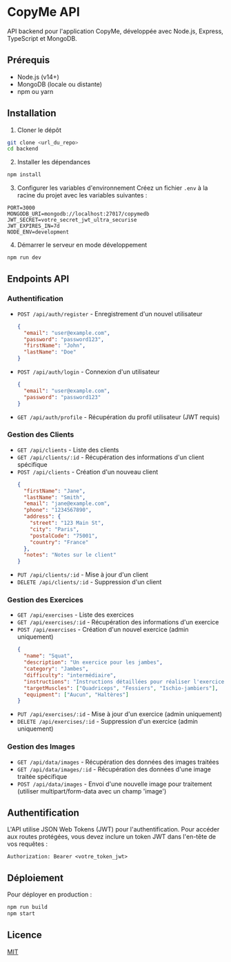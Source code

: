 # CopyMe API

API backend pour l'application CopyMe, développée avec Node.js, Express, TypeScript et MongoDB.

## Prérequis

- Node.js (v14+)
- MongoDB (locale ou distante)
- npm ou yarn

## Installation

1. Cloner le dépôt
```bash
git clone <url_du_repo>
cd backend
```

2. Installer les dépendances
```bash
npm install
```

3. Configurer les variables d'environnement
Créez un fichier `.env` à la racine du projet avec les variables suivantes :
```
PORT=3000
MONGODB_URI=mongodb://localhost:27017/copymedb
JWT_SECRET=votre_secret_jwt_ultra_securise
JWT_EXPIRES_IN=7d
NODE_ENV=development
```

4. Démarrer le serveur en mode développement
```bash
npm run dev
```

## Endpoints API

### Authentification

- `POST /api/auth/register` - Enregistrement d'un nouvel utilisateur
  ```json
  {
    "email": "user@example.com",
    "password": "password123",
    "firstName": "John",
    "lastName": "Doe"
  }
  ```

- `POST /api/auth/login` - Connexion d'un utilisateur
  ```json
  {
    "email": "user@example.com",
    "password": "password123"
  }
  ```

- `GET /api/auth/profile` - Récupération du profil utilisateur (JWT requis)

### Gestion des Clients

- `GET /api/clients` - Liste des clients
- `GET /api/clients/:id` - Récupération des informations d'un client spécifique
- `POST /api/clients` - Création d'un nouveau client
  ```json
  {
    "firstName": "Jane",
    "lastName": "Smith",
    "email": "jane@example.com",
    "phone": "1234567890",
    "address": {
      "street": "123 Main St",
      "city": "Paris",
      "postalCode": "75001",
      "country": "France"
    },
    "notes": "Notes sur le client"
  }
  ```
- `PUT /api/clients/:id` - Mise à jour d'un client
- `DELETE /api/clients/:id` - Suppression d'un client

### Gestion des Exercices

- `GET /api/exercises` - Liste des exercices
- `GET /api/exercises/:id` - Récupération des informations d'un exercice
- `POST /api/exercises` - Création d'un nouvel exercice (admin uniquement)
  ```json
  {
    "name": "Squat",
    "description": "Un exercice pour les jambes",
    "category": "Jambes",
    "difficulty": "intermédiaire",
    "instructions": "Instructions détaillées pour réaliser l'exercice...",
    "targetMuscles": ["Quadriceps", "Fessiers", "Ischio-jambiers"],
    "equipment": ["Aucun", "Haltères"]
  }
  ```
- `PUT /api/exercises/:id` - Mise à jour d'un exercice (admin uniquement)
- `DELETE /api/exercises/:id` - Suppression d'un exercice (admin uniquement)

### Gestion des Images

- `GET /api/data/images` - Récupération des données des images traitées
- `GET /api/data/images/:id` - Récupération des données d'une image traitée spécifique
- `POST /api/data/images` - Envoi d'une nouvelle image pour traitement (utiliser multipart/form-data avec un champ 'image')

## Authentification

L'API utilise JSON Web Tokens (JWT) pour l'authentification. Pour accéder aux routes protégées, vous devez inclure un token JWT dans l'en-tête de vos requêtes :

```
Authorization: Bearer <votre_token_jwt>
```

## Déploiement

Pour déployer en production :
```bash
npm run build
npm start
```

## Licence

[MIT](LICENSE) 